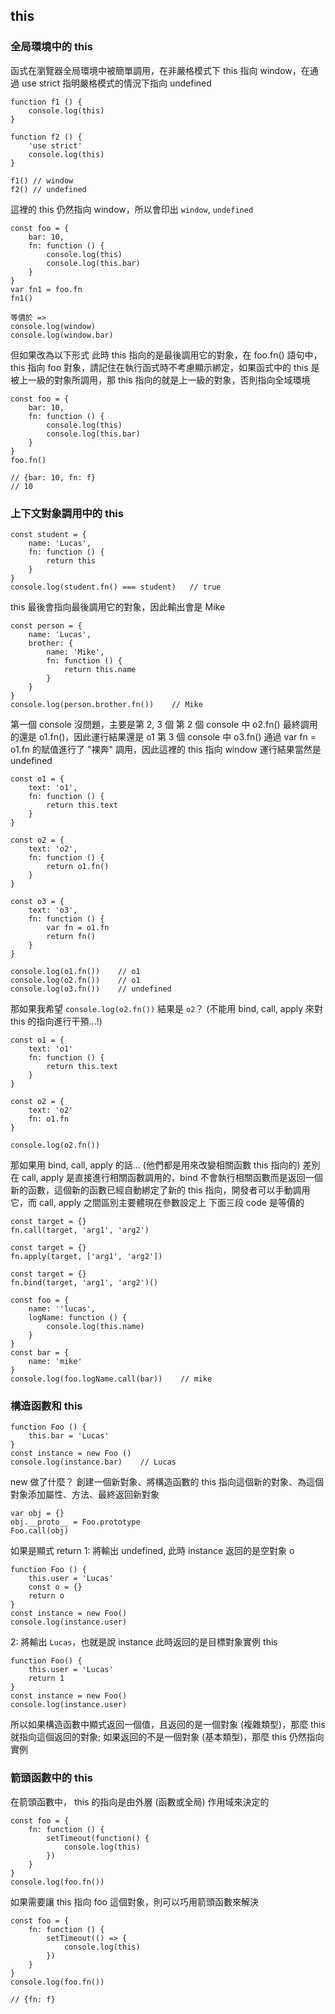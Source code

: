## this

### 全局環境中的 this

函式在瀏覽器全局環境中被簡單調用，在非嚴格模式下 this 指向 window，在通過 use strict 指明嚴格模式的情況下指向 undefined

```
function f1 () {
    console.log(this)
}

function f2 () {
    'use strict'
    console.log(this)
}

f1() // window
f2() // undefined
```

這裡的 this 仍然指向 window，所以會印出 `window`, `undefined`

```
const foo = {
    bar: 10,
    fn: function () {
        console.log(this)
        console.log(this.bar)
    }
}
var fn1 = foo.fn
fn1()

等價於 =>
console.log(window)
console.log(window.bar)
```

但如果改為以下形式
此時 this 指向的是最後調用它的對象，在 foo.fn() 語句中，this 指向 foo 對象，請記住在執行函式時不考慮顯示綁定，如果函式中的 this 是被上一級的對象所調用，那 this 指向的就是上一級的對象，否則指向全域環境

```
const foo = {
    bar: 10,
    fn: function () {
        console.log(this)
        console.log(this.bar)
    }
}
foo.fn()

// {bar: 10, fn: f}
// 10
```

### 上下文對象調用中的 this

```
const student = {
    name: 'Lucas',
    fn: function () {
        return this
    }
}
console.log(student.fn() === student)   // true
```

this 最後會指向最後調用它的對象，因此輸出會是 Mike

```
const person = {
    name: 'Lucas',
    brother: {
        name: 'Mike',
        fn: function () {
            return this.name
        }
    }
}
console.log(person.brother.fn())    // Mike
```

第一個 console 沒問題，主要是第 2, 3 個
第 2 個 console 中 o2.fn() 最終調用的還是 o1.fn()，因此運行結果還是 o1
第 3 個 console 中 o3.fn() 通過 var fn = o1.fn 的賦值進行了 "裸奔" 調用，因此這裡的 this 指向 window 運行結果當然是 undefined

```
const o1 = {
    text: 'o1',
    fn: function () {
        return this.text
    }
}

const o2 = {
    text: 'o2',
    fn: function () {
        return o1.fn()
    }
}

const o3 = {
    text: 'o3',
    fn: function () {
        var fn = o1.fn
        return fn()
    }
}

console.log(o1.fn())    // o1
console.log(o2.fn())    // o1
console.log(o3.fn())    // undefined
```

那如果我希望 `console.log(o2.fn())` 結果是 `o2`？
(不能用 bind, call, apply 來對 this 的指向進行干預...!)

```
const o1 = {
    text: 'o1'
    fn: function () {
        return this.text
    }
}

const o2 = {
    text: 'o2'
    fn: o1.fn
}

console.log(o2.fn())
```

那如果用 bind, call, apply 的話... (他們都是用來改變相關函數 this 指向的)
差別在 call, apply 是直接進行相關函數調用的，bind 不會執行相關函數而是返回一個新的函數，這個新的函數已經自動綁定了新的 this 指向，開發者可以手動調用它，而 call, apply 之間區別主要體現在參數設定上
下面三段 code 是等價的

```
const target = {}
fn.call(target, 'arg1', 'arg2')

const target = {}
fn.apply(target, ['arg1', 'arg2'])

const target = {}
fn.bind(target, 'arg1', 'arg2')()
```

```
const foo = {
    name: ''lucas',
    logName: function () {
        console.log(this.name)
    }
}
const bar = {
    name: 'mike'
}
console.log(foo.logName.call(bar))    // mike
```

### 構造函數和 this

```
function Foo () {
    this.bar = 'Lucas'
}
const instance = new Foo ()
console.log(instance.bar)    // Lucas
```

new 做了什麼？ 創建一個新對象、將構造函數的 this 指向這個新的對象、為這個對象添加屬性、方法、最終返回新對象

```
var obj = {}
obj.__proto__ = Foo.prototype
Foo.call(obj)
```

如果是顯式 return
1: 將輸出 undefined, 此時 instance 返回的是空對象 o

```
function Foo () {
    this.user = 'Lucas'
    const o = {}
    return o
}
const instance = new Foo()
console.log(instance.user)
```

2: 將輸出 `Lucas`，也就是說 instance 此時返回的是目標對象實例 this

```
function Foo() {
    this.user = 'Lucas'
    return 1
}
const instance = new Foo()
console.log(instance.user)
```

所以如果構造函數中顯式返回一個值，且返回的是一個對象 (複雜類型)，那麼 this 就指向這個返回的對象; 如果返回的不是一個對象 (基本類型)，那麼 this 仍然指向實例

### 箭頭函數中的 this

在箭頭函數中， this 的指向是由外層 (函數或全局) 作用域來決定的

```
const foo = {
    fn: function () {
        setTimeout(function() {
            console.log(this)
        })
    }
}
console.log(foo.fn())
```

如果需要讓 this 指向 foo 這個對象，則可以巧用箭頭函數來解決

```
const foo = {
    fn: function () {
        setTimeout(() => {
            console.log(this)
        })
    }
}
console.log(foo.fn())

// {fn: f}
```
